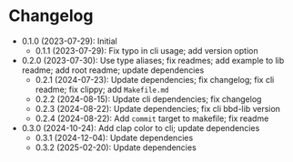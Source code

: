 # Changelog

* 0.1.0 (2023-07-29): Initial
    * 0.1.1 (2023-07-29): Fix typo in cli usage; add version option
* 0.2.0 (2023-07-30): Use type aliases; fix readmes; add example to lib readme; add root readme; update dependencies
    * 0.2.1 (2024-07-23): Update dependencies; fix changelog; fix cli readme; fix clippy; add
      `Makefile.md`
    * 0.2.2 (2024-08-15): Update cli dependencies; fix changelog
    * 0.2.3 (2024-08-22): Update dependencies; fix cli bbd-lib version
    * 0.2.4 (2024-08-22): Add `commit` target to makefile; fix readme
* 0.3.0 (2024-10-24): Add clap color to cli; update dependencies
    * 0.3.1 (2024-12-04): Update dependencies
    * 0.3.2 (2025-02-20): Update dependencies

